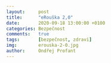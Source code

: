 ```yaml
---
layout:     post
title:      "eRouška 2,0"
date:       2020-09-18 13:00:00 +0100
categories: Bezpečnost
comments:   true
tags:       [bezpečnost, zdravi]
img:        erouska-2-0.jpg
author:     Ondřej Profant
---
```



<!--more-->
